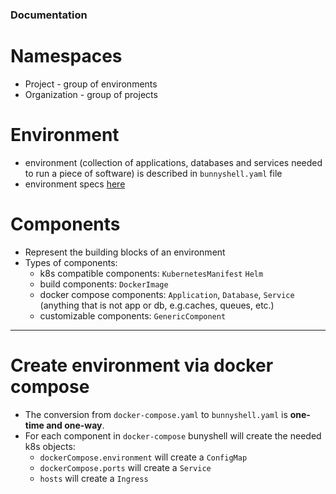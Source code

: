 ### Documentation

# Namespaces

* Project - group of environments
* Organization - group of projects

# Environment

* environment (collection of applications, databases and services needed to run a piece of software) is described in `bunnyshell.yaml` file
* environment specs [here](https://documentation.bunnyshell.com/docs/ref-yaml-definition)

# Components

* Represent the building blocks of an environment
* Types of components:
    * k8s compatible components: `KubernetesManifest` `Helm`
    * build components: `DockerImage`
    * docker compose components: `Application`, `Database`, `Service` (anything that is not app or db, e.g.caches, queues, etc.)
    * customizable components: `GenericComponent`

---

# Create environment via docker compose

* The conversion from `docker-compose.yaml` to `bunnyshell.yaml` is **one-time and one-way**.
* For each component in `docker-compose` bunyshell will create the needed k8s objects:
    * `dockerCompose.environment` will create a `ConfigMap`
    * `dockerCompose.ports` will create a `Service`
    * `hosts` will create a `Ingress`



